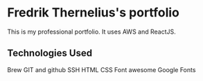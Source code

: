 # Fredrik Thernelius's portfolio

This is my professional portfolio. It uses AWS and ReactJS.


## Technologies Used

Brew
GIT and github
SSH
HTML
CSS
Font awesome
Google Fonts
